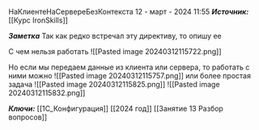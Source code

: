 
НаКлиентеНаСервереБезКонтекста
 12 - март - 2024  11:55 
***Источник:***  [[Курс IronSkills]] 

***Заметка*** 
Так как редко встречал эту директиву, то опишу ее

С чем нельзя работать
![[Pasted image 20240312115722.png]]

Но если мы передаем данные из клиента или сервера, то работать с ними можно
![[Pasted image 20240312115757.png]]
или более простая задача
![[Pasted image 20240312115825.png]]
![[Pasted image 20240312115832.png]]

 
***Ключи:*** [[1С_Конфигурация]] [[2024 год]]  [[Занятие 13 Разбор вопросов]]